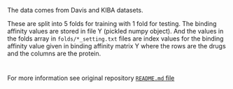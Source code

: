 The data comes from Davis and KIBA datasets.

These are split into 5 folds for training with 1 fold for testing. The binding affinity values are stored in file Y (pickled numpy object). And the values in the folds array in `folds/*_setting.txt` files are index values for the binding affinity value given in binding affinity matrix Y where the rows are the drugs and the columns are the protein.

#
For more information see original repository [`README.md` file](https://github.com/hkmztrk/DeepDTA/blob/master/data/README.md)

